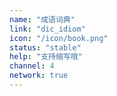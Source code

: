 ```yaml
---
name: "成语词典"
link: "dic_idiom"
icon: "/icon/book.png"
status: "stable"
help: "支持缩写哦"
channel: 4
network: true
---
```


